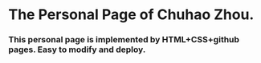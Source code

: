 # The Personal Page of Chuhao Zhou.

### This personal page is implemented by HTML+CSS+github pages. Easy to modify and deploy.
